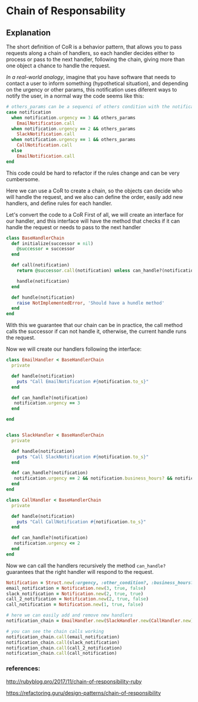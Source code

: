 # Chain of Responsability

## Explanation

The short definition of CoR is a behavior pattern, that allows you to pass requests along a chain of handlers, so each handler decides either to process or pass to the next handler, following the chain, giving more than one object a chance to handle the request.

_In a real-world analogy_, imagine that you have software that needs to contact a user to inform something (hypothetical situation), and depending on the urgency or other params, this notification uses diferent ways to notify the user, in a normal way the code seems like this:

```ruby
# others_params can be a sequenci of others condition with the notification
case notification
  when notification.urgency == 3 && others_params
    EmailNotification.call
  when notification.urgency == 2 && others_params
    SlackNotification.call
  when notification.urgency == 1 && others_params
    CallNotification.call
  else
    EmailNotification.call
end
```

This code could be hard to refactor if the rules change and can be very cumbersome.

Here we can use a CoR to create a chain, so the objects can decide who will handle the request, and we also can define the order, easily add new handlers, and define rules for each handler.

Let's convert the code to a CoR
First of all, we will create an interface for our handler, and this interface will have the method that checks if it can handle the request or needs to pass to the next handler

```ruby
class BaseHandlerChain
  def initialize(successor = nil)
    @successor = successor
  end

  def call(notification)
    return @successor.call(notification) unless can_handle?(notification)

    handle(notification)
  end

  def hundle(notification)
    raise NotImplementedError, 'Should have a hundle method'
  end
end
```

With this we guarantee that our chain can be in practice, the call method calls the successor if can not handle it, otherwise, the current handle runs the request.

Now we will create our handlers following the interface:

```ruby
class EmailHandler < BaseHandlerChain
  private

  def handle(notification)
    puts "Call EmailNotification #{notification.to_s}"
  end

  def can_handle?(notification)
   notification.urgency == 3
  end

end


class SlackHandler < BaseHandlerChain
  private

  def handle(notification)
    puts "Call SlackNotification #{notification.to_s}"
  end

  def can_handle?(notification)
   notification.urgency == 2 && notification.business_hours? && notification.other_condition?
  end
end

class CallHandler < BaseHandlerChain
  private

  def handle(notification)
    puts "Call CallNotification #{notification.to_s}"
  end

  def can_handle?(notification)
   notification.urgency <= 2
  end
end
```

Now we can call the handlers recursively the method `can_handle?` guarantees that the right handler will respond to the request.

```ruby
Notification = Struct.new(:urgency, :other_condition?, :business_hours?)
email_notification = Notification.new(3, true, false)
slack_notification = Notification.new(2, true, true)
call_2_notification = Notification.new(2, true, false)
call_notification = Notification.new(1, true, false)

# here we can easily add and remove new handlers
notification_chain = EmailHandler.new(SlackHandler.new(CallHandler.new))

# you can see the chain calls working
notification_chain.call(email_notification)
notification_chain.call(slack_notification)
notification_chain.call(call_2_notification)
notification_chain.call(call_notification)

```

### references:

http://rubyblog.pro/2017/11/chain-of-responsibility-ruby

https://refactoring.guru/design-patterns/chain-of-responsibility
